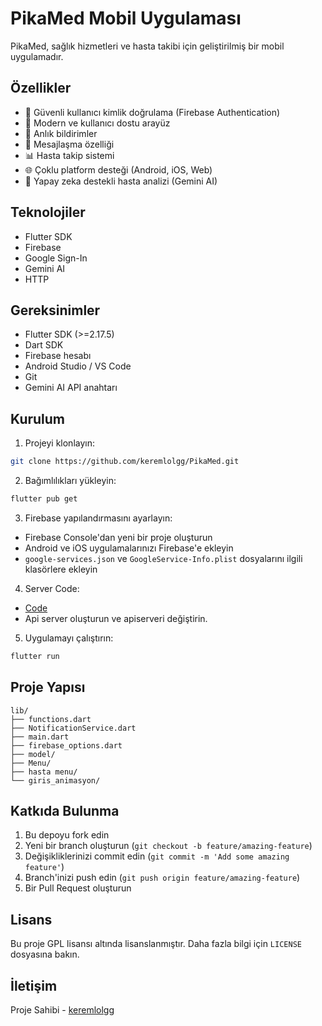 # PikaMed Mobil Uygulaması

PikaMed, sağlık hizmetleri ve hasta takibi için geliştirilmiş bir mobil uygulamadır.

## Özellikler

- 🔐 Güvenli kullanıcı kimlik doğrulama (Firebase Authentication)
- 📱 Modern ve kullanıcı dostu arayüz
- 🔔 Anlık bildirimler
- 💬 Mesajlaşma özelliği
- 📊 Hasta takip sistemi
- 🌐 Çoklu platform desteği (Android, iOS, Web)
- 🤖 Yapay zeka destekli hasta analizi (Gemini AI)

## Teknolojiler

- Flutter SDK
- Firebase
- Google Sign-In
- Gemini AI
- HTTP

## Gereksinimler

- Flutter SDK (>=2.17.5)
- Dart SDK
- Firebase hesabı
- Android Studio / VS Code
- Git
- Gemini AI API anahtarı

## Kurulum

1. Projeyi klonlayın:
```bash
git clone https://github.com/keremlolgg/PikaMed.git
```

2. Bağımlılıkları yükleyin:
```bash
flutter pub get
```

3. Firebase yapılandırmasını ayarlayın:
- Firebase Console'dan yeni bir proje oluşturun
- Android ve iOS uygulamalarınızı Firebase'e ekleyin
- `google-services.json` ve `GoogleService-Info.plist` dosyalarını ilgili klasörlere ekleyin

4. Server Code:
- [Code](https://glitch.com/edit/#!/keremkk?path=routes/geogame.js)
- Api server oluşturun ve apiserveri değiştirin.

5. Uygulamayı çalıştırın:
```bash
flutter run
```

## Proje Yapısı

```
lib/
├── functions.dart
├── NotificationService.dart
├── main.dart
├── firebase_options.dart
├── model/
├── Menu/
├── hasta menu/
└── giris_animasyon/
```

## Katkıda Bulunma

1. Bu depoyu fork edin
2. Yeni bir branch oluşturun (`git checkout -b feature/amazing-feature`)
3. Değişikliklerinizi commit edin (`git commit -m 'Add some amazing feature'`)
4. Branch'inizi push edin (`git push origin feature/amazing-feature`)
5. Bir Pull Request oluşturun

## Lisans

Bu proje GPL lisansı altında lisanslanmıştır. Daha fazla bilgi için `LICENSE` dosyasına bakın.

## İletişim

Proje Sahibi - [keremlolgg](https://keremkk.can.re)
